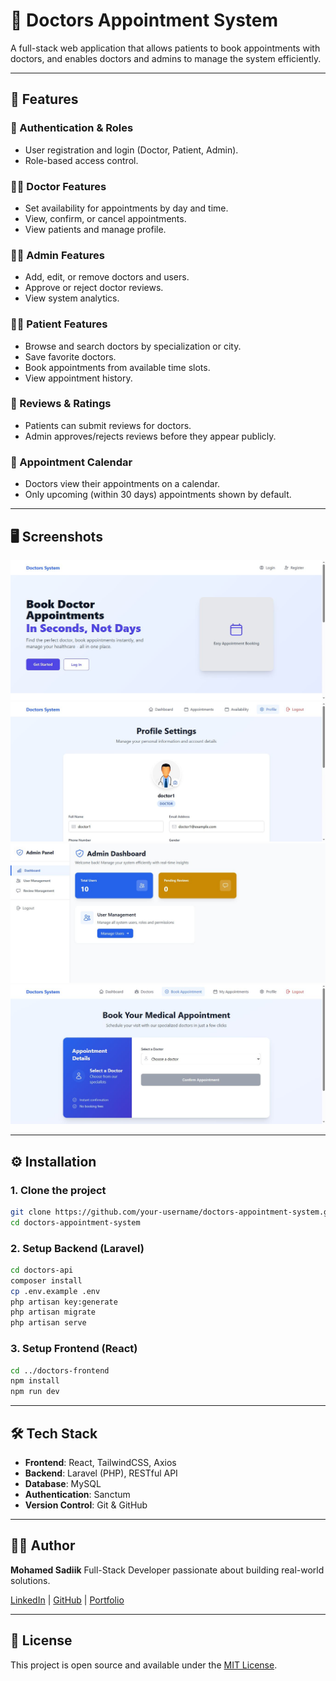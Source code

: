 # 🏥 Doctors Appointment System

A full-stack web application that allows patients to book appointments with doctors, and enables doctors and admins to manage the system efficiently.

---

## 🚀 Features

### 👤 Authentication & Roles

* User registration and login (Doctor, Patient, Admin).
* Role-based access control.

### 🧑‍⚕️ Doctor Features

* Set availability for appointments by day and time.
* View, confirm, or cancel appointments.
* View patients and manage profile.

### 🧑‍💼 Admin Features

* Add, edit, or remove doctors and users.
* Approve or reject doctor reviews.
* View system analytics.

### 🧑‍💊 Patient Features

* Browse and search doctors by specialization or city.
* Save favorite doctors.
* Book appointments from available time slots.
* View appointment history.

### 💬 Reviews & Ratings

* Patients can submit reviews for doctors.
* Admin approves/rejects reviews before they appear publicly.

### 📅 Appointment Calendar

* Doctors view their appointments on a calendar.
* Only upcoming (within 30 days) appointments shown by default.

---

## 🖥️ Screenshots


![Homepage](./screenshots/home.JPG)
![Doctor Profile](./screenshots/DoctorProfile.JPG)
![Admin Dashboard](./screenshots/AdminDashboard.JPG)
![Booking Page](./screenshots/BookingPage.JPG)

---

## ⚙️ Installation

### 1. Clone the project

```bash
git clone https://github.com/your-username/doctors-appointment-system.git
cd doctors-appointment-system
```

### 2. Setup Backend (Laravel)

```bash
cd doctors-api
composer install
cp .env.example .env
php artisan key:generate
php artisan migrate
php artisan serve
```

### 3. Setup Frontend (React)

```bash
cd ../doctors-frontend
npm install
npm run dev
```

---

## 🛠️ Tech Stack

* **Frontend**: React, TailwindCSS, Axios
* **Backend**: Laravel (PHP), RESTful API
* **Database**: MySQL
* **Authentication**: Sanctum
* **Version Control**: Git & GitHub

---

## 👨‍💻 Author

**Mohamed Sadiik**
Full-Stack Developer passionate about building real-world solutions.

[LinkedIn](https://www.linkedin.com/in/mohamed-sadik-43445825b/) | [GitHub](https://github.com/mosadikdev) | [Portfolio](https://mohameddevportfolio.netlify.app/)

---

## 📄 License

This project is open source and available under the [MIT License](LICENSE).
